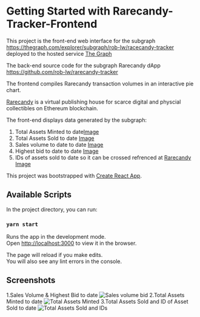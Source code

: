 # Getting Started with Rarecandy-Tracker-Frontend

This project is the front-end web interface for the subgraph https://thegraph.com/explorer/subgraph/rob-lw/racecandy-tracker deployed to the hosted service [The Graph](https://thegraph.com/)

The back-end source code for the subgraph Rarecandy dApp https://github.com/rob-lw/rarecandy-tracker

The frontend compiles Rarecandy transaction volumes in an interactive pie chart.

[Rarecandy](https://rarecandy.xyz/) is a virtual publishing house for scarce digital and physcial collectibles on Ethereum blockchain.

The front-end displays data generated by the subgraph:
1. Total Assets Minted to date[Image](https://github.com/rob-lw/rarecandy-tracker-frontend/blob/master/Total%20Assets%20Minted.png)
2. Total Assets Sold to date [Image](https://github.com/rob-lw/rarecandy-tracker-frontend/blob/master/Total%20Assets%20Sold%20and%20IDs.png) 
3. Sales volume to date to date [Image](https://github.com/rob-lw/rarecandy-tracker-frontend/blob/master/Sales%20volume%20%26%20bid.png)
4. Highest bid to date to date [Image](https://github.com/rob-lw/rarecandy-tracker-frontend/blob/master/Sales%20volume%20%26%20bid.png)
5. IDs of assets sold to date so it can be crossed refrenced at [Rarecandy](https://rarecandy.xyz/) [Image](https://github.com/rob-lw/rarecandy-tracker-frontend/blob/master/Total%20Assets%20Sold%20and%20IDs.png) 


This project was bootstrapped with [Create React App](https://github.com/facebook/create-react-app).

## Available Scripts

In the project directory, you can run:

### `yarn start`

Runs the app in the development mode.\
Open [http://localhost:3000](http://localhost:3000) to view it in the browser.

The page will reload if you make edits.\
You will also see any lint errors in the console.

## Screenshots
1.Sales Volume & Highest Bid to date
![Sales volume   bid](https://user-images.githubusercontent.com/80292168/124825521-ab197880-df6b-11eb-8c2d-5f9f996b931a.png)
2.Total Assets Minted to date
![Total Assets Minted](https://user-images.githubusercontent.com/80292168/124825532-aeacff80-df6b-11eb-9cf6-0ad16eda71f4.png)
3.Total Assets Sold and ID of Asset Sold to date
![Total Assets Sold and IDs](https://user-images.githubusercontent.com/80292168/124825543-b1a7f000-df6b-11eb-8683-a609188cb0f2.png)

